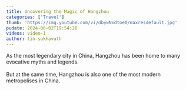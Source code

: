 ```yaml
---
title: Uncovering the Magic of Hangzhou
categories: ['Travel']
thumb: 'https://img.youtube.com/vi/dbywNxdtoe0/maxresdefault.jpg'
pudate: 2024-06-02T19:54:28
videos: video-1
author: tin-sokhavuth
---
```

As the most legendary city in China, Hangzhou has been home to many evocative myths and legends. 
<br/><br/>
But at the same time, Hangzhou is also one of the most modern metropolises in China. 